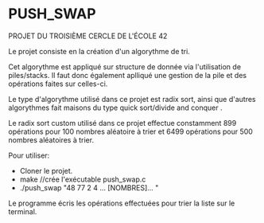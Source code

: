# PUSH_SWAP

PROJET DU TROISIÈME CERCLE DE L'ÉCOLE 42

Le projet consiste en la création d'un algorythme de tri.

Cet algorythme est appliqué sur structure de donnée via l'utilisation de piles/stacks. Il faut donc également aplliqué une gestion de la pile et des opérations faites sur celles-ci. 

Le type d'algorythme utilisé dans ce projet est radix sort, ainsi que d'autres algorythmes fait maisons du type quick sort/divide and conquer . 

Le radix sort custom utilisé dans ce projet effectue constamment 899 opérations pour 100 nombres aléatoire à trier et 6499 opérations pour 500 nombres aléatoires à trier. 

Pour utiliser: 
 - Cloner le projet.
 - make //crée l'exécutable push_swap.c 
 - ./push_swap "48 77 2 4 ... [NOMBRES]... "

Le programme écris les opérations effectuées pour trier la liste sur le terminal. 
